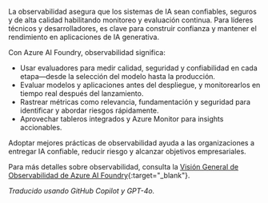 La observabilidad asegura que los sistemas de IA sean confiables, seguros y de alta calidad habilitando monitoreo y evaluación continua. Para líderes técnicos y desarrolladores, es clave para construir confianza y mantener el rendimiento en aplicaciones de IA generativa.

Con Azure AI Foundry, observabilidad significa:

- Usar evaluadores para medir calidad, seguridad y confiabilidad en cada etapa—desde la selección del modelo hasta la producción.
- Evaluar modelos y aplicaciones antes del despliegue, y monitorearlos en tiempo real después del lanzamiento.
- Rastrear métricas como relevancia, fundamentación y seguridad para identificar y abordar riesgos rápidamente.
- Aprovechar tableros integrados y Azure Monitor para insights accionables.

Adoptar mejores prácticas de observabilidad ayuda a las organizaciones a entregar IA confiable, reducir riesgo y alcanzar objetivos empresariales.

Para más detalles sobre observabilidad, consulta la [Visión General de Observabilidad de Azure AI Foundry](https://learn.microsoft.com/en-us/azure/ai-foundry/concepts/observability){:target="_blank"}.

*Traducido usando GitHub Copilot y GPT-4o.*
